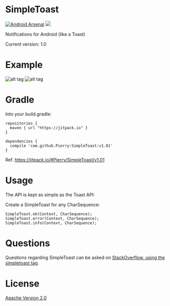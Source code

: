 SimpleToast
===========

[![Android Arsenal](https://img.shields.io/badge/Android%20Arsenal-SimpleToast-brightgreen.svg?style=flat)](https://android-arsenal.com/details/1/1031)
![](https://img.shields.io/github/tag/Pierry/SimpleToast.svg?label=maven)

Notifications for Android (like a Toast)

Current version: 1.0

Example
===========
![alt tag](https://raw.githubusercontent.com/Pierry/SimpleToast/master/screentshots/cancel.png)
![alt tag](https://raw.githubusercontent.com/Pierry/SimpleToast/master/screentshots/ok.png)


Gradle
===========

Into your build.gradle:

    repositories {
      maven { url "https://jitpack.io" }
    }

    dependencies {
      compile 'com.github.Pierry:SimpleToast:v1.01'
    }

Ref. https://jitpack.io/#Pierry/SimpleToast/v1.01

Usage
=============

The API is kept as simple as the Toast API:

Create a SimpleToast for any CharSequence:

	SimpleToast.ok(Context, CharSequence);
    SimpleToast.error(Context, CharSequence);
    SimpleToast.info(Context, CharSequence);

Questions
==========
Questions regarding SimpleToast can be asked on [StackOverflow, using the simpletoast tag](http://stackoverflow.com/questions/tagged/simpletoast).

License
==========

[Apache Version 2.0](http://www.apache.org/licenses/LICENSE-2.0.html)
